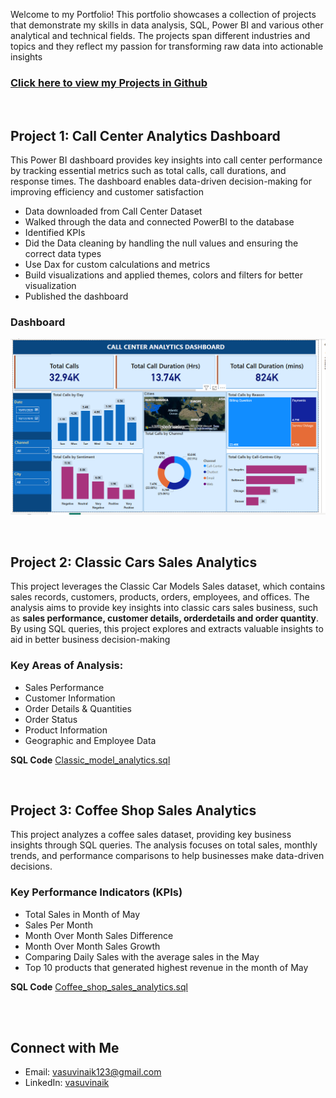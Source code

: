 Welcome to my Portfolio! This portfolio showcases a collection of projects that demonstrate my skills in data analysis, SQL, Power BI and various other analytical and technical fields. The projects span different industries and topics and they reflect my passion for transforming raw data into actionable insights

### [Click here to view my Projects in Github](https://github.com/Vasu-Vinaik123/Data-Analysis-Portfolio.git)
<br>

## Project 1: Call Center Analytics Dashboard
This Power BI dashboard provides key insights into call center performance by tracking essential metrics such as total calls, call durations, and response times. The dashboard enables data-driven decision-making for improving efficiency and customer satisfaction

* Data downloaded from Call Center Dataset
* Walked through the data and connected PowerBI to the database
* Identified KPIs
* Did the Data cleaning by handling the null values and ensuring the correct data types
* Use Dax for custom calculations and metrics
* Build visualizations and applied themes, colors and filters for better visualization
* Published the dashboard

### Dashboard
![](Call_Center_Dashboard/Call_Center_Dashboard_Image.png)


<br>

## Project 2: Classic Cars Sales Analytics
This project leverages the Classic Car Models Sales dataset, which contains sales records, customers, products, orders, employees, and offices. The analysis aims to provide key insights into classic cars sales business, such as **sales performance, customer details, orderdetails and order quantity**. By using SQL queries, this project explores and extracts valuable insights to aid in better business decision-making

### Key Areas of Analysis:
* Sales Performance
* Customer Information
* Order Details & Quantities
* Order Status
* Product Information
* Geographic and Employee Data

**SQL Code** [Classic_model_analytics.sql](https://github.com/Vasu-Vinaik123/Data-Analysis-Portfolio/blob/main/Classic_Models_Analytics/Classic_model_analytics.sql)

<br>

## Project 3: Coffee Shop Sales Analytics
This project analyzes a coffee sales dataset, providing key business insights through SQL queries. The analysis focuses on total sales, monthly trends, and performance comparisons to help businesses make data-driven decisions.

### Key Performance Indicators (KPIs)
* Total Sales in Month of May
* Sales Per Month
* Month Over Month Sales Difference
* Month Over Month Sales Growth
* Comparing Daily Sales with the average sales in the May
* Top 10 products that generated highest revenue in the month of May

**SQL Code** [Coffee_shop_sales_analytics.sql](https://github.com/Vasu-Vinaik123/Data-Analysis-Portfolio/blob/main/Coffee_Sales_Analytics/Coffee_Shop_Sales_Analytics.sql)


<br><br>

## Connect with Me
* Email: [vasuvinaik123@gmail.com](mailto:vasuvinaik123@gmail.com)
* LinkedIn: [vasuvinaik](https://www.linkedin.com/in/vasu-vinaik/)


<br>
